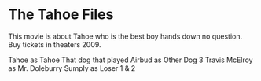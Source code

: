 # The Tahoe Files

This movie is about Tahoe who is the best boy hands down no question. Buy tickets in theaters 2009.

Tahoe as Tahoe
That dog that played Airbud as Other Dog 3
Travis McElroy as Mr. Doleburry
Sumply as Loser 1 & 2
